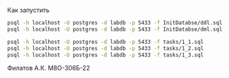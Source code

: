 Как запустить

```bash
psql -h localhost -U postgres -d labdb -p 5433 -f InitDatabse/ddl.sql
psql -h localhost -U postgres -d labdb -p 5433 -f InitDatabse/dml.sql
```

```bash
psql -h localhost -U postgres -d labdb -p 5433 -f tasks/1_1.sql
psql -h localhost -U postgres -d labdb -p 5433 -f tasks/1_2.sql
psql -h localhost -U postgres -d labdb -p 5433 -f tasks/1_3.sql
```

Филатов А.К. М8О-306Б-22
